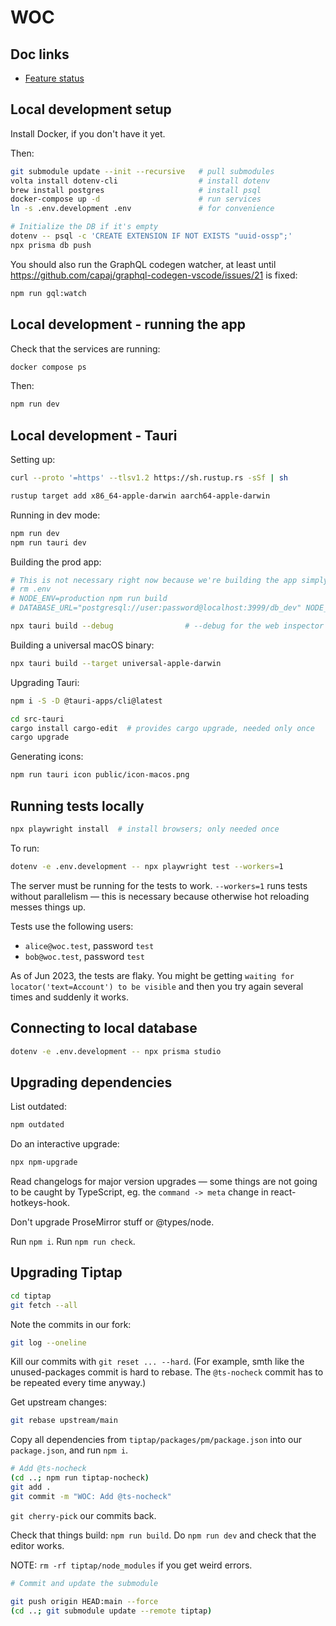 # WOC

## Doc links

* [Feature status](docs/feature-status.md)

## Local development setup

Install Docker, if you don't have it yet.

Then:

```bash
git submodule update --init --recursive   # pull submodules
volta install dotenv-cli                  # install dotenv
brew install postgres                     # install psql
docker-compose up -d                      # run services
ln -s .env.development .env               # for convenience

# Initialize the DB if it's empty
dotenv -- psql -c 'CREATE EXTENSION IF NOT EXISTS "uuid-ossp";'
npx prisma db push
```

You should also run the GraphQL codegen watcher, at least until https://github.com/capaj/graphql-codegen-vscode/issues/21 is fixed:

```bash
npm run gql:watch
```

## Local development - running the app

Check that the services are running:

```bash
docker compose ps
```

Then:

```bash
npm run dev
```

## Local development - Tauri

Setting up:

```bash
curl --proto '=https' --tlsv1.2 https://sh.rustup.rs -sSf | sh

rustup target add x86_64-apple-darwin aarch64-apple-darwin
```

Running in dev mode:

```bash
npm run dev
npm run tauri dev
```


Building the prod app:

```bash
# This is not necessary right now because we're building the app simply as a wrapper.
# rm .env
# NODE_ENV=production npm run build
# DATABASE_URL="postgresql://user:password@localhost:3999/db_dev" NODE_ENV=production npx next export

npx tauri build --debug                # --debug for the web inspector to work
```

Building a universal macOS binary:

```bash
npx tauri build --target universal-apple-darwin
```

Upgrading Tauri:

```bash
npm i -S -D @tauri-apps/cli@latest

cd src-tauri
cargo install cargo-edit  # provides cargo upgrade, needed only once
cargo upgrade
```

Generating icons:

```bash
npm run tauri icon public/icon-macos.png
```

## Running tests locally

```bash
npx playwright install  # install browsers; only needed once
```

To run:

```bash
dotenv -e .env.development -- npx playwright test --workers=1
```

The server must be running for the tests to work. `--workers=1` runs tests without parallelism — this is necessary because otherwise hot reloading messes things up.

Tests use the following users:

  * `alice@woc.test`, password `test`
  * `bob@woc.test`, password `test`

As of Jun 2023, the tests are flaky. You might be getting `waiting for locator('text=Account') to be visible` and then you try again several times and suddenly it works.

## Connecting to local database

```bash
dotenv -e .env.development -- npx prisma studio
```

## Upgrading dependencies

List outdated:

```bash
npm outdated
```

Do an interactive upgrade:

```bash
npx npm-upgrade
```

Read changelogs for major version upgrades — some things are not going to be caught by TypeScript, eg. the `command -> meta` change in react-hotkeys-hook.

Don't upgrade ProseMirror stuff or @types/node.

Run `npm i`. Run `npm run check`.

## Upgrading Tiptap

```bash
cd tiptap
git fetch --all
```

Note the commits in our fork:

```bash
git log --oneline
```

Kill our commits with `git reset ... --hard`. (For example, smth like the unused-packages commit is hard to rebase. The `@ts-nocheck` commit has to be repeated every time anyway.)

Get upstream changes:

```bash
git rebase upstream/main
```

Copy all dependencies from `tiptap/packages/pm/package.json` into our `package.json`, and run `npm i`.

```bash
# Add @ts-nocheck
(cd ..; npm run tiptap-nocheck)
git add .
git commit -m "WOC: Add @ts-nocheck"
```

`git cherry-pick` our commits back.

Check that things build: `npm run build`. Do `npm run dev` and check that the editor works.

NOTE: `rm -rf tiptap/node_modules` if you get weird errors.

```bash
# Commit and update the submodule

git push origin HEAD:main --force
(cd ..; git submodule update --remote tiptap)
```
